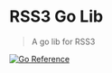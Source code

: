 # RSS3 Go Lib

> A go lib for RSS3

[![Go Reference](https://pkg.go.dev/badge/github.com/nyawork/rss3go_lib.svg)](https://pkg.go.dev/github.com/nyawork/rss3go_lib)
